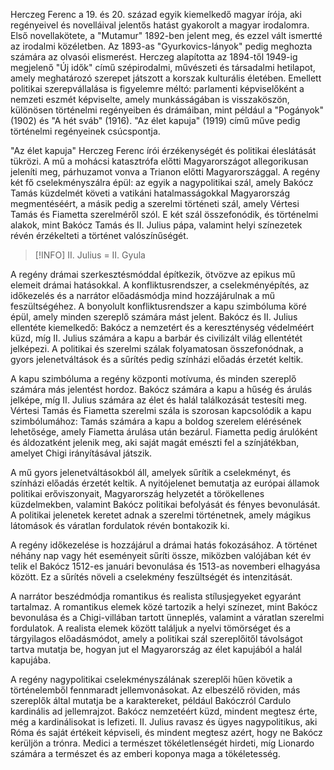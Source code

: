 Herczeg Ferenc a 19. és 20. század egyik kiemelkedő magyar írója, aki regényeivel és novelláival jelentős hatást gyakorolt a magyar irodalomra. Első novellakötete, a "Mutamur" 1892-ben jelent meg, és ezzel vált ismertté az irodalmi közéletben. Az 1893-as "Gyurkovics-lányok" pedig meghozta számára az olvasói elismerést. Herczeg alapította az 1894-től 1949-ig megjelenő "Új idők" című szépirodalmi, művészeti és társadalmi hetilapot, amely meghatározó szerepet játszott a korszak kulturális életében. Emellett politikai szerepvállalása is figyelemre méltó: parlamenti képviselőként a nemzeti eszmét képviselte, amely munkásságában is visszaköszön, különösen történelmi regényeiben és drámáiban, mint például a "Pogányok" (1902) és "A hét sváb" (1916). "Az élet kapuja" (1919) című műve pedig történelmi regényeinek csúcspontja.

"Az élet kapuja" Herczeg Ferenc írói érzékenységét és politikai éleslátását tükrözi. A mű a mohácsi katasztrófa előtti Magyarországot allegorikusan jeleníti meg, párhuzamot vonva a Trianon előtti Magyarországgal. A regény két fő cselekményszálra épül: az egyik a nagypolitikai szál, amely Bakócz Tamás küzdelmét követi a vatikáni hatalmasságokkal Magyarország megmentéséért, a másik pedig a szerelmi történeti szál, amely Vértesi Tamás és Fiametta szerelméről szól. E két szál összefonódik, és történelmi alakok, mint Bakócz Tamás és II. Julius pápa, valamint helyi színezetek révén érzékelteti a történet valószínűségét.

> [!INFO] II. Julius = II. Gyula

A regény drámai szerkesztésmóddal építkezik, ötvözve az epikus mű elemeit drámai hatásokkal. A konfliktusrendszer, a cselekményépítés, az időkezelés és a narrátor előadásmódja mind hozzájárulnak a mű feszültségéhez. A bonyolult konfliktusrendszer a kapu szimbóluma köré épül, amely minden szereplő számára mást jelent. Bakócz és II. Julius ellentéte kiemelkedő: Bakócz a nemzetért és a kereszténység védelméért küzd, míg II. Julius számára a kapu a barbár és civilizált világ ellentétét jelképezi. A politikai és szerelmi szálak folyamatosan összefonódnak, a gyors jelenetváltások és a sűrítés pedig színházi előadás érzetét keltik.

A kapu szimbóluma a regény központi motívuma, és minden szereplő számára más jelentést hordoz. Bakócz számára a kapu a hűség és árulás jelképe, míg II. Julius számára az élet és halál találkozását testesíti meg. Vértesi Tamás és Fiametta szerelmi szála is szorosan kapcsolódik a kapu szimbólumához: Tamás számára a kapu a boldog szerelem elérésének lehetősége, amely Fiametta árulása után bezárul. Fiametta pedig árulóként és áldozatként jelenik meg, aki saját magát emészti fel a színjátékban, amelyet Chigi irányításával játszik.

A mű gyors jelenetváltásokból áll, amelyek sűrítik a cselekményt, és színházi előadás érzetét keltik. A nyitójelenet bemutatja az európai államok politikai erőviszonyait, Magyarország helyzetét a törökellenes küzdelmekben, valamint Bakócz politikai befolyását és fényes bevonulását. A politikai jelenetek keretet adnak a szerelmi történetnek, amely mágikus látomások és váratlan fordulatok révén bontakozik ki.

A regény időkezelése is hozzájárul a drámai hatás fokozásához. A történet néhány nap vagy hét eseményeit sűríti össze, miközben valójában két év telik el Bakócz 1512-es januári bevonulása és 1513-as novemberi elhagyása között. Ez a sűrítés növeli a cselekmény feszültségét és intenzitását.

A narrátor beszédmódja romantikus és realista stílusjegyeket egyaránt tartalmaz. A romantikus elemek közé tartozik a helyi színezet, mint Bakócz bevonulása és a Chigi-villában tartott ünneplés, valamint a váratlan szerelmi fordulatok. A realista elemek között találjuk a nyelvi tömörséget és a tárgyilagos előadásmódot, amely a politikai szál szereplőitől távolságot tartva mutatja be, hogyan jut el Magyarország az élet kapujából a halál kapujába.

A regény nagypolitikai cselekményszálának szereplői hűen követik a történelemből fennmaradt jellemvonásokat. Az elbeszélő röviden, más szereplők által mutatja be a karaktereket, például Bakóczról Cardulo kardinális ad jellemrajzot. Bakócz nemzetéért küzd, mindent megtesz érte, még a kardinálisokat is lefizeti. II. Julius ravasz és ügyes nagypolitikus, aki Róma és saját értékeit képviseli, és mindent megtesz azért, hogy ne Bakócz kerüljön a trónra. Medici a természet tökéletlenségét hirdeti, míg Lionardo számára a természet és az emberi koponya maga a tökéletesség.